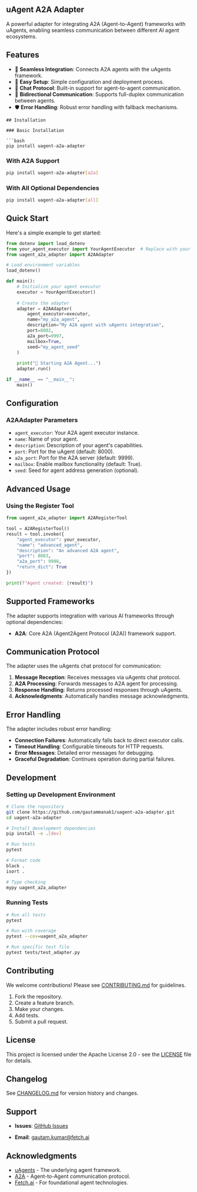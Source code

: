 ## uAgent A2A Adapter

A powerful adapter for integrating A2A (Agent-to-Agent) frameworks with uAgents, enabling seamless communication between different AI agent ecosystems.

## Features

- 🔗 **Seamless Integration**: Connects A2A agents with the uAgents framework.
- 🚀 **Easy Setup**: Simple configuration and deployment process.
- 💬 **Chat Protocol**: Built-in support for agent-to-agent communication.
- 🔄 **Bidirectional Communication**: Supports full-duplex communication between agents.
- 🛡️ **Error Handling**: Robust error handling with fallback mechanisms.


```
## Installation

### Basic Installation

```bash
pip install uagent-a2a-adapter
```

### With A2A Support
```bash
pip install uagent-a2a-adapter[a2a]
```

### With All Optional Dependencies
```bash
pip install uagent-a2a-adapter[all]
```

## Quick Start

Here's a simple example to get started:

```python
from dotenv import load_dotenv
from your_agent_executor import YourAgentExecutor  # Replace with your executor
from uagent_a2a_adapter import A2AAdapter

# Load environment variables
load_dotenv()

def main():
    # Initialize your agent executor
    executor = YourAgentExecutor()
    
    # Create the adapter
    adapter = A2AAdapter(
        agent_executor=executor,
        name="my_a2a_agent",
        description="My A2A agent with uAgents integration",
        port=8082,
        a2a_port=9997,
        mailbox=True,
        seed="my_agent_seed"
    )
    
    print("🚀 Starting A2A Agent...")
    adapter.run()

if __name__ == "__main__":
    main()
```

## Configuration

### A2AAdapter Parameters

- `agent_executor`: Your A2A agent executor instance.
- `name`: Name of your agent.
- `description`: Description of your agent's capabilities.
- `port`: Port for the uAgent (default: 8000).
- `a2a_port`: Port for the A2A server (default: 9999).
- `mailbox`: Enable mailbox functionality (default: True).
- `seed`: Seed for agent address generation (optional).

## Advanced Usage

### Using the Register Tool

```python
from uagent_a2a_adapter import A2ARegisterTool

tool = A2ARegisterTool()
result = tool.invoke({
    "agent_executor": your_executor,
    "name": "advanced_agent",
    "description": "An advanced A2A agent",
    "port": 8083,
    "a2a_port": 9998,
    "return_dict": True
})

print(f"Agent created: {result}")
```


## Supported Frameworks

The adapter supports integration with various AI frameworks through optional dependencies:

- **A2A**: Core A2A (Agent2Agent Protocol (A2A)) framework support.


## Communication Protocol

The adapter uses the uAgents chat protocol for communication:

1. **Message Reception**: Receives messages via uAgents chat protocol.
2. **A2A Processing**: Forwards messages to A2A agent for processing.
3. **Response Handling**: Returns processed responses through uAgents.
4. **Acknowledgments**: Automatically handles message acknowledgments.

## Error Handling

The adapter includes robust error handling:

- **Connection Failures**: Automatically falls back to direct executor calls.
- **Timeout Handling**: Configurable timeouts for HTTP requests.
- **Error Messages**: Detailed error messages for debugging.
- **Graceful Degradation**: Continues operation during partial failures.

## Development

### Setting up Development Environment

```bash
# Clone the repository
git clone https://github.com/gautammanak1/uagent-a2a-adapter.git
cd uagent-a2a-adapter

# Install development dependencies
pip install -e .[dev]

# Run tests
pytest

# Format code
black .
isort .

# Type checking
mypy uagent_a2a_adapter
```

### Running Tests

```bash
# Run all tests
pytest

# Run with coverage
pytest --cov=uagent_a2a_adapter

# Run specific test file
pytest tests/test_adapter.py
```

## Contributing

We welcome contributions! Please see [CONTRIBUTING.md](CONTRIBUTING.md) for guidelines.

1. Fork the repository.
2. Create a feature branch.
3. Make your changes.
4. Add tests.
5. Submit a pull request.

## License

This project is licensed under the Apache License 2.0 - see the [LICENSE](LICENSE) file for details.

## Changelog

See [CHANGELOG.md](CHANGELOG.md) for version history and changes.

## Support

- **Issues**: [GitHub Issues](https://github.com/gautammanak1/uagent-a2a-adapter/issues)
<!-- - **Discussions**: [GitHub Discussions](https://github.com/gautammanak1/uagent-a2a-adapter/discussions) -->
- **Email**: gautam.kumar@fetch.ai

## Acknowledgments

- [uAgents](https://github.com/fetchai/uAgents) - The underlying agent framework.
- [A2A](https://github.com/a2aproject/a2a-python) - Agent-to-Agent communication protocol.
- [Fetch.ai](https://fetch.ai) - For foundational agent technologies.
```
